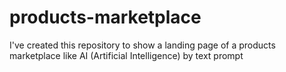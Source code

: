 # products-marketplace
 I've created this repository to show a landing page of a products marketplace like AI (Artificial Intelligence) by text prompt
